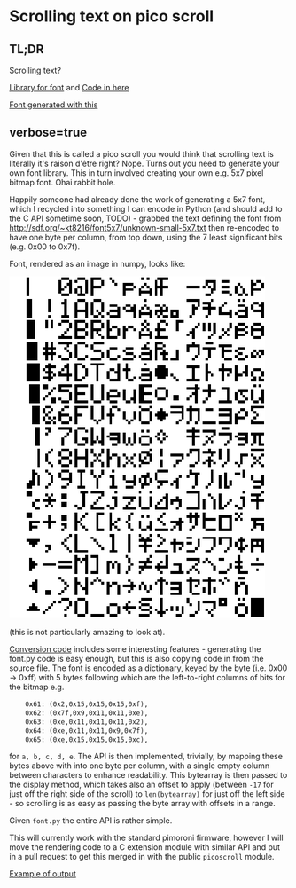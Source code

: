 # Scrolling text on pico scroll

## TL;DR

Scrolling text?

[Library for font](https://github.com/graeme-winter/rpi-pico/blob/main/font5x7/font.py) and 
[Code in here](https://github.com/graeme-winter/rpi-pico/blob/main/font5x7/scroller.py)

[Font generated with this](https://github.com/graeme-winter/rpi-pico/blob/main/font5x7/generate.py)

## verbose=true

Given that this is called a pico scroll you would think that scrolling text is literally it's raison d'être right? Nope. Turns out you need to generate your own font library. This in turn involved creating your own e.g. 5x7 pixel bitmap font. Ohai rabbit hole.

Happily someone had already done the work of generating a 5x7 font, which I recycled into something I can encode in Python (and should add to the C API sometime soon, TODO) - grabbed the text defining the font from http://sdf.org/~kt8216/font5x7/unknown-small-5x7.txt then re-encoded to have one byte per column, from top down, using the 7 least significant bits (e.g. 0x00 to 0x7f).

Font, rendered as an image in numpy, looks like:

![Font map](./2021-04-06/fontmap.png)

(this is not particularly amazing to look at).

[Conversion code](https://github.com/graeme-winter/rpi-pico/blob/main/font5x7/generate.py) includes some interesting features - generating the font.py code is easy enough, but this is also copying code in from the source file. The font is encoded as a dictionary, keyed by the byte (i.e. 0x00 -> 0xff) with 5 bytes following which are the left-to-right columns of bits for the bitmap e.g. 

```
    0x61: (0x2,0x15,0x15,0x15,0xf),
    0x62: (0x7f,0x9,0x11,0x11,0xe),
    0x63: (0xe,0x11,0x11,0x11,0x2),
    0x64: (0xe,0x11,0x11,0x9,0x7f),
    0x65: (0xe,0x15,0x15,0x15,0xc),
```

for `a, b, c, d, e`. The API is then implemented, trivially, by mapping these bytes above with into one byte per column, with a single empty column between characters to enhance readability. This bytearray is then passed to the display method, which takes also an offset to apply (between `-17` for just off the right side of the scroll) to `len(bytearray)` for just off the left side - so scrolling is as easy as passing the byte array with offsets in a range.

Given `font.py` the entire API is rather simple.

This will currently work with the standard pimoroni firmware, however I will move the rendering code to a C extension module with similar API and put in a pull request to get this merged in with the public `picoscroll` module.

[Example of output](https://youtu.be/vLbMNJA_eFQ)

